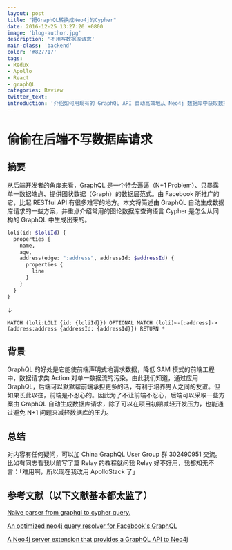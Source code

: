 ```yaml
---
layout: post
title: "把GraphQL转换成Neo4j的Cypher"
date: 2016-12-25 13:27:20 +0800
image: 'blog-author.jpg'
description: '不用写数据库请求'
main-class: 'backend'
color: '#827717'
tags:
- Redux
- Apollo
- React
- graphQL
categories: Review
twitter_text:
introduction: '介绍如何用现有的 GraphQL API 自动高效地从 Neo4j 数据库中获取数据'
---
```

# 偷偷在后端不写数据库请求

## 摘要

从后端开发者的角度来看，GraphQL 是一个特会逼逼（N+1 Problem）、只暴露单一数据端点、提供图状数据（Graph）的数据层范式。由 Facebook 所推广的它，比起 RESTful API 有很多难写的地方。本文将简述由 GraphQL 自动生成数据库请求的一些方案，并重点介绍常用的图论数据库查询语言 Cypher 是怎么从同构的 GraphQL 中生成出来的。

```graphql
loli(id: $loliId) {
  properties {
    name,
    age,
    address(edge: ":address", addressId: $addressId) {
      properties {
        line
      }
    }
  }
}
```

↓

```cypher
MATCH (loli:LOLI {id: {loliId}}) OPTIONAL MATCH (loli)<-[:address]->(address:address {addressId: {addressId}}) RETURN *
```

## 背景  

GraphQL 的好处是它能使前端声明式地请求数据，降低 SAM 模式的前端工程中，数据请求类 Action 对单一数据流的污染。由此我们知道，通过应用 GraphQL，后端可以默默帮前端承担更多的活，有利于培养男人之间的友谊。但如果长此以往，前端是不忍心的。因此为了不让前端不忍心，后端可以采取一些方案由 GraphQL 自动生成数据库请求，除了可以在项目初期减轻开发压力，也能通过避免 N+1 问题来减轻数据库的压力。

## 总结

对内容有任何疑问，可以加 China GraphQL User Group 群 302490951 交流。比如有同志看我以前写了篇 Relay 的教程就问我 Relay 好不好用，我都知无不言：「难用啊，所以现在我改用 ApolloStack 了」

## 参考文献（以下文献基本都太监了）

[Naive parser from graphql to cypher query.](https://github.com/JamesKyburz/graphql2cypher)

[An optimized neo4j query resolver for Facebook's GraphQL](https://github.com/jhwoodward/neo4j-graphQL)

[A Neo4j server extension that provides a GraphQL API to Neo4j](https://github.com/neo4j-contrib/neo4j-graphql)
